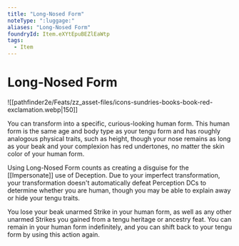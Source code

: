 ```yaml
---
title: "Long-Nosed Form"
noteType: ":luggage:"
aliases: "Long-Nosed Form"
foundryId: Item.eXYtEpuBEZlEaWtp
tags:
  - Item
---
```


# Long-Nosed Form
![[pathfinder2e/Feats/zz_asset-files/icons-sundries-books-book-red-exclamation.webp|150]]

You can transform into a specific, curious-looking human form. This human form is the same age and body type as your tengu form and has roughly analogous physical traits, such as height, though your nose remains as long as your beak and your complexion has red undertones, no matter the skin color of your human form.

Using Long-Nosed Form counts as creating a disguise for the [[Impersonate]] use of Deception. Due to your imperfect transformation, your transformation doesn't automatically defeat Perception DCs to determine whether you are human, though you may be able to explain away or hide your tengu traits.

You lose your beak unarmed Strike in your human form, as well as any other unarmed Strikes you gained from a tengu heritage or ancestry feat. You can remain in your human form indefinitely, and you can shift back to your tengu form by using this action again.
